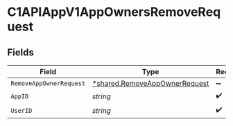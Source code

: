 # C1APIAppV1AppOwnersRemoveRequest


## Fields

| Field                                                                                | Type                                                                                 | Required                                                                             | Description                                                                          |
| ------------------------------------------------------------------------------------ | ------------------------------------------------------------------------------------ | ------------------------------------------------------------------------------------ | ------------------------------------------------------------------------------------ |
| `RemoveAppOwnerRequest`                                                              | [*shared.RemoveAppOwnerRequest](../../../pkg/models/shared/removeappownerrequest.md) | :heavy_minus_sign:                                                                   | N/A                                                                                  |
| `AppID`                                                                              | *string*                                                                             | :heavy_check_mark:                                                                   | N/A                                                                                  |
| `UserID`                                                                             | *string*                                                                             | :heavy_check_mark:                                                                   | N/A                                                                                  |